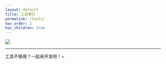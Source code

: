 ```yaml
---
layout: default
title: 工具索引
permalink: /tools/
nav_order: 2
has_children: true
---
```


![](https://chuquan-public-r-001.oss-cn-shanghai.aliyuncs.com/nox/nox03.png)

---

工具不够用？一起来开发吧！~